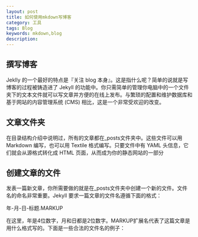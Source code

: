 ```yaml
---
layout: post
title: 如何使用mkdown写博客
category: 工具
tags: Blog
keywords: mkdown,blog
description: 
---
```



## 撰写博客

Jeklly 的一个最好的特点是『关注 blog 本身』。这是指什么呢？简单的说就是写博客的过程被铸造进了 Jekyll 的功能中。你只需简单的管理你电脑中的一个文件夹下的文本文件就可以写文章并方便的在线上发布。与繁琐的配置和维护数据库和基于网站的内容管理系统 (CMS) 相比，这是一个非常受欢迎的改变。

## 文章文件夹
在目录结构介绍中说明过，所有的文章都在_posts文件夹中。这些文件可以用 Markdown 编写，也可以用 Textile 格式编写。只要文件中有 YAML 头信息，它们就会从源格式转化成 HTML 页面，从而成为你的静态网站的一部分

## 创建文章的文件
发表一篇新文章，你所需要做的就是在_posts文件夹中创建一个新的文件。文件名的命名非常重要。Jekyll 要求一篇文章的文件名遵循下面的格式：

年-月-日-标题.MARKUP

在这里，年是4位数字，月和日都是2位数字。MARKUP扩展名代表了这篇文章是用什么格式写的。下面是一些合法的文件名的例子：